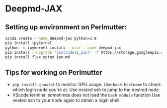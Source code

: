 # Deepmd-JAX

## Setting up environment on Perlmutter:
```bash
conda create --name deepmd-jax python=3.9
pip install ipykernel
python -m ipykernel install --user --name deepmd-jax
pip install --upgrade "jax[cuda11_pip]" -f https://storage.googleapis.com/jax-releases/jax_cuda_releases.html
pip install flax optax jax-md
```

## Tips for working on Perlmutter
- ```pip install gpustat``` to monitor GPU usage. Use ```bash hostname``` to check which login node you're at. Use nested ssh to jump to the desired node.
- VScode terminal sometimes does not load the ```bash module``` function Use nested ssh to your node again to obtain a login shell.
 